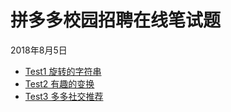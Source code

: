 # 拼多多校园招聘在线笔试题
2018年8月5日
- [Test1 旋转的字符串](https://github.com/houwanle/Algorithms/blob/master/PinDD20180805/Test1.java)
- [Test2 有趣的变换](https://github.com/houwanle/Algorithms/blob/master/PinDD20180805/Test2.java)
- [Test3 多多社交推荐](https://github.com/houwanle/Algorithms/blob/master/PinDD20180805/Test3.java)
